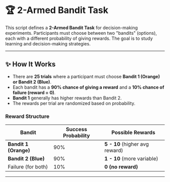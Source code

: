 # 🏆 2-Armed Bandit Task

This script defines a **2-Armed Bandit Task** for decision-making experiments. Participants must choose between two "bandits" (options), each with a different probability of giving rewards. The goal is to study learning and decision-making strategies.

---

## ✨ How It Works

- There are **25 trials** where a participant must choose **Bandit 1 (Orange) or Bandit 2 (Blue)**.
- Each bandit has a **90% chance of giving a reward** and a **10% chance of failure (reward = 0)**.
- **Bandit 1** generally has higher rewards than Bandit 2.
- The rewards per trial are randomized based on probability.

### **Reward Structure**
| Bandit  | Success Probability | Possible Rewards |
|---------|--------------------|-----------------|
| **Bandit 1 (Orange)** | 90% | **5 - 10** (higher avg reward) |
| **Bandit 2 (Blue)** | 90% | **1 - 10** (more variable) |
| Failure (for both) | 10% | **0 (no reward)** |

---